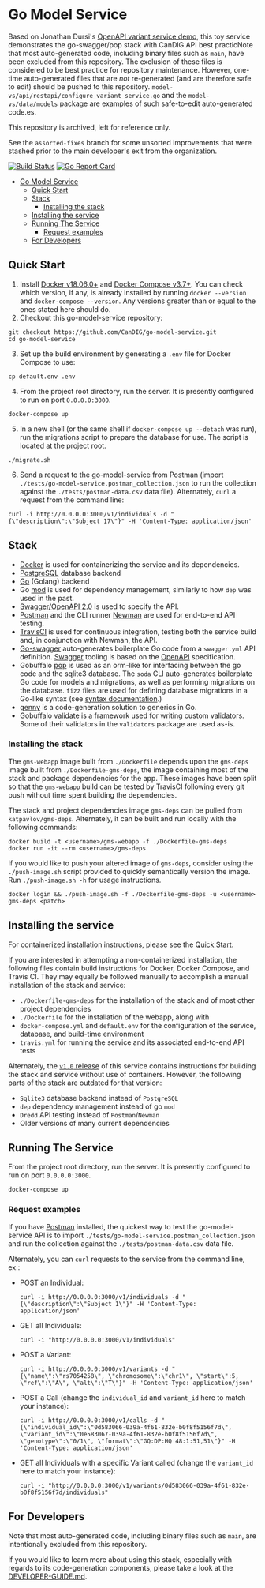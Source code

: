 # Go Model Service

Based on Jonathan Dursi's [OpenAPI variant service demo](https://github.com/ljdursi/openapi_calls_example), this toy service demonstrates the go-swagger/pop stack with CanDIG API best practicNote that most auto-generated code, including binary files such as `main`, have been excluded from this repository. The exclusion of these files is considered to be best practice for repository maintenance. However, one-time auto-generated files that are *not* re-generated (and are therefore safe to edit) should be pushed to this repository. `model-vs/api/restapi/configure_variant_service.go` and the `model-vs/data/models` package are examples of such safe-to-edit auto-generated code.es.

This repository is archived, left for reference only.

See the `assorted-fixes` branch for some unsorted improvements that were stashed prior to the main developer's exit from the organization.

[![Build Status](https://travis-ci.org/CanDIG/go-model-service.svg?branch=main)](https://travis-ci.org/CanDIG/go-model-service)
[![Go Report Card](https://goreportcard.com/badge/github.com/candig/go-model-service)](https://goreportcard.com/report/github.com/candig/go-model-service)

<!-- @import "[TOC]" {cmd="toc" depthFrom=1 depthTo=6 orderedList=false} -->
<!-- code_chunk_output -->

- [Go Model Service](#go-model-service)
  - [Quick Start](#quick-start)
  - [Stack](#stack)
    - [Installing the stack](#installing-the-stack)
  - [Installing the service](#installing-the-service)
  - [Running The Service](#running-the-service)
    - [Request examples](#request-examples)
  - [For Developers](#for-developers)

<!-- /code_chunk_output -->

## Quick Start

1. Install [Docker v18.06.0+](https://docs.docker.com/get-docker/) and [Docker Compose v3.7+](https://docs.docker.com/compose/install/). You can check which version, if any, is already installed by running `docker --version` and `docker-compose --version`. Any versions greater than or equal to the ones stated here should do.
2. Checkout this go-model-service repository:
  ```
  git checkout https://github.com/CanDIG/go-model-service.git
  cd go-model-service
  ```
3. Set up the build environment by generating a `.env` file for Docker Compose to use:
  ```
  cp default.env .env
  ```
4. From the project root directory, run the server. It is presently configured to run on port `0.0.0.0:3000`.
  ```
  docker-compose up
  ```
5. In a new shell (or the same shell if `docker-compose up --detach` was run), run the migrations script to prepare the database for use. The script is located at the project root.
  ```
  ./migrate.sh
  ```
6. Send a request to the go-model-service from Postman (import `./tests/go-model-service.postman_collection.json` to run the collection against the `./tests/postman-data.csv` data file). Alternately, `curl` a request from the command line:
  ```
  curl -i http://0.0.0.0:3000/v1/individuals -d "{\"description\":\"Subject 17\"}" -H 'Content-Type: application/json'
  ```

## Stack

- [Docker](https://www.docker.com/) is used for containerizing the service and its dependencies.
- [PostgreSQL](https://www.postgresql.org/) database backend
- [Go](https://golang.org/) (Golang) backend
- Go [mod](https://blog.golang.org/using-go-modules) is used for dependency management, similarly to how `dep` was used in the past.
- [Swagger/OpenAPI 2.0](https://swagger.io/specification/v2/) is used to specify the API.
- [Postman](https://www.postman.com/) and the CLI runner [Newman](https://learning.postman.com/docs/postman/collection-runs/command-line-integration-with-newman/) are used for end-to-end API testing.
- [TravisCI](https://travis-ci.org/) is used for continuous integration, testing both the service build and, in conjunction with Newman, the API.
- [Go-swagger](https://goswagger.io/) auto-generates boilerplate Go code from a `swagger.yml` API definition. [Swagger](https://swagger.io/) tooling is based on the [OpenAPI](https://www.openapis.org/) specification.
- Gobuffalo [pop](https://github.com/gobuffalo/pop) is used as an orm-like for interfacing between the go code and the sqlite3 database. The `soda` CLI auto-generates boilerplate Go code for models and migrations, as well as performing migrations on the database. `fizz` files are used for defining database migrations in a Go-like syntax (see [syntax documentation](https://gobuffalo.io/en/docs/db/fizz/).)
- [genny](https://github.com/CanDIG/genny) is a code-generation solution to generics in Go.
- Gobuffalo [validate](https://github.com/gobuffalo/validate) is a framework used for writing custom validators. Some of their validators in the `validators` package are used as-is.

### Installing the stack

The `gms-webapp` image built from `./Dockerfile` depends upon the `gms-deps` image built from `./Dockerfile-gms-deps`, the image containing most of the stack and package dependencies for the app. These images have been split so that the `gms-webapp` build can be tested by TravisCI following every git push without time spent building the dependencies.

The stack and project dependencies image `gms-deps` can be pulled from `katpavlov/gms-deps`. Alternately, it can be built and run locally with the following commands:
  ```
  docker build -t <username>/gms-webapp -f ./Dockerfile-gms-deps
  docker run -it --rm <username>/gms-deps
  ```

If you would like to push your altered image of `gms-deps`, consider using the `./push-image.sh` script provided to quickly semantically version the image. Run `./push-image.sh -h` for usage instructions.
  ```
  docker login && ./push-image.sh -f ./Dockerfile-gms-deps -u <username> gms-deps <patch>
  ```

## Installing the service

For containerized installation instructions, please see the [Quick Start](#quick-start).

If you are interested in attempting a non-containerized installation, the following files contain build instructions for Docker, Docker Compose, and Travis CI. They may equally be followed manually to accomplish a manual installation of the stack and service:
- `./Dockerfile-gms-deps` for the installation of the stack and of most other project dependencies
- `./Dockerfile` for the installation of the webapp, along with
- `docker-compose.yml` and `default.env` for the configuration of the service, database, and build-time environment
- `travis.yml` for running the service and its associated end-to-end API tests

Alternately, the [`v1.0` release](https://github.com/CanDIG/go-model-service/tree/v1.0) of this service contains instructions for building the stack and service without use of containers. However, the following parts of the stack are outdated for that version:
- `Sqlite3` database backend instead of `PostgreSQL`
- `dep` dependency management instead of go `mod`
- `Dredd` API testing instead of `Postman`/`Newman`
- Older versions of many current dependencies

## Running The Service

From the project root directory, run the server. It is presently configured to run on port `0.0.0.0:3000`.
  ```
  docker-compose up
  ```

### Request examples

If you have [Postman](https://www.postman.com/downloads/) installed, the quickest way to test the go-model-service API is to import `./tests/go-model-service.postman_collection.json` and run the collection against the `./tests/postman-data.csv` data file.

Alternately, you can `curl` requests to the service from the command line, ex.:
- POST an Individual:
  ```
  curl -i http://0.0.0.0:3000/v1/individuals -d "{\"description\":\"Subject 1\"}" -H 'Content-Type: application/json'
  ```
- GET all Individuals:
  ```
  curl -i "http://0.0.0.0:3000/v1/individuals"
  ```
- POST a Variant:
  ```
  curl -i http://0.0.0.0:3000/v1/variants -d "{\"name\":\"rs7054258\", \"chromosome\":\"chr1\", \"start\":5, \"ref\":\"A\", \"alt\":\"T\"}" -H 'Content-Type: application/json'
  ```
- POST a Call (change the `individual_id` and `variant_id` here to match your instance):
  ```
  curl -i http://0.0.0.0:3000/v1/calls -d "{\"individual_id\":\"0d583066-039a-4f61-832e-b0f8f5156f7d\", \"variant_id\":\"0e583067-039a-4f61-832e-b0f8f5156f7d\", \"genotype\":\"0/1\", \"format\":\"GQ:DP:HQ 48:1:51,51\"}" -H 'Content-Type: application/json'
  ```
- GET all Individuals with a specific Variant called (change the `variant_id` here to match your instance):
  ```
  curl -i "http://0.0.0.0:3000/v1/variants/0d583066-039a-4f61-832e-b0f8f5156f7d/individuals"
  ```

## For Developers

Note that most auto-generated code, including binary files such as `main`, are intentionally excluded from this repository.

If you would like to learn more about using this stack, especially with regards to its code-generation components, please take a look at the [DEVELOPER-GUIDE.md](https://github.com/CanDIG/go-model-service/blob/main/docs/DEVELOPER-GUIDE.md).
